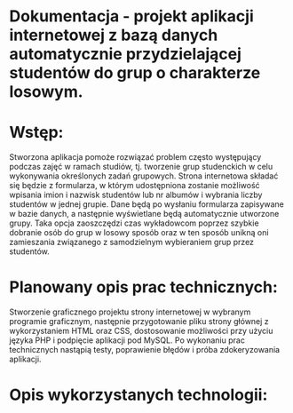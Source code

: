 # Dokumentacja - projekt aplikacji internetowej z bazą danych automatycznie przydzielającej studentów do grup o charakterze losowym.

# Wstęp:
Stworzona aplikacja pomoże rozwiązać problem często występujący podczas zajęć w ramach studiów, tj. tworzenie grup studenckich w celu wykonywania określonych zadań grupowych. Strona internetowa składać się będzie z formularza, w którym udostępniona zostanie możliwość wpisania imion i nazwisk studentów lub nr albumów i wybrania liczby studentów w jednej grupie. Dane będą po wysłaniu formularza zapisywane w bazie danych, a następnie wyświetlane będą automatycznie utworzone grupy. Taka opcja zaoszczędzi czas wykładowcom poprzez szybkie dobranie osób do grup w losowy sposób  oraz w ten sposób unikną oni zamieszania związanego z samodzielnym wybieraniem grup przez studentów.

# Planowany opis prac technicznych:
Stworzenie graficznego projektu strony internetowej w wybranym programie graficznym, następnie przygotowanie pliku strony głównej z wykorzystaniem HTML oraz CSS, dostosowanie możliwości przy użyciu języka PHP i podpięcie aplikacji pod MySQL. Po wykonaniu prac technicznych nastąpią testy, poprawienie błędów i próba zdokeryzowania aplikacji. 

# Opis wykorzystanych technologii:

